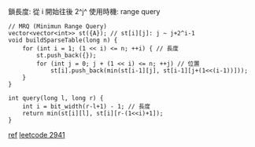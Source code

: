 鎖長度: 從 i 開始往後 2^j^
使用時機: range query

```cpp=
// MRQ (Minimun Range Query)
vector<vector<int>> st({A}); // st[i][j]: j ~ j+2^i-1
void buildSparseTable(long n) {
    for (int i = 1; (1 << i) <= n; ++i) { // 長度
        st.push_back({});
        for (int j = 0; j + (1 << i) <= n; ++j) // 位置
            st[i].push_back(min(st[i-1][j], st[i-1][j+(1<<(i-1))]));
    }
}

int query(long l, long r) {
    int i = bit_width(r-l+1) - 1; // 長度
    return min(st[i][l], st[i][r-(1<<i)+1]);
} 
```

[ref](https://www.geeksforgeeks.org/sparse-table/)
[leetcode 2941](https://leetcode.com/problems/maximum-gcd-sum-of-a-subarray/description/)